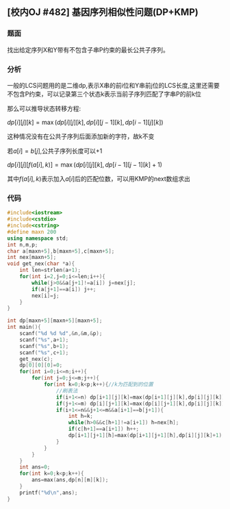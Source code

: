 ## [校内OJ #482] 基因序列相似性问题(DP+KMP)

### 题面

找出给定序列X和Y带有不包含子串P约束的最长公共子序列。 

### 分析

一般的LCS问题用的是二维dp,表示X串的前i位和Y串前j位的LCS长度,这里还需要不包含P约束，可以记录第三个状态k表示当前子序列匹配了字串P的前k位

那么可以推导状态转移方程:

$dp[i][j][k]=\max(dp[i][j][k],dp[i][j-1][k],dp[i-1][j][k])$

这种情况没有在公共子序列后面添加新的字符，故k不变

若$a[i]=b[j]$,公共子序列长度可以+1

$dp[i][j][f(a[i],k)]=\max(dp[i][j][k],dp[i-1][j-1][k]+1)$

其中$f(a[i],k)$表示加入$a[i]$后的匹配位数，可以用KMP的next数组求出

### 代码

```cpp
#include<iostream>
#include<cstdio>
#include<cstring>
#define maxn 200 
using namespace std;
int n,m,p;
char a[maxn+5],b[maxn+5],c[maxn+5];
int nex[maxn+5];
void get_nex(char *a){
	int len=strlen(a+1);
	for(int i=2,j=0;i<=len;i++){
		while(j>0&&a[j+1]!=a[i]) j=nex[j];
		if(a[j+1]==a[i]) j++;
		nex[i]=j; 
	}
} 

int dp[maxn+5][maxn+5][maxn+5];
int main(){
	scanf("%d %d %d",&n,&m,&p);
	scanf("%s",a+1);
	scanf("%s",b+1);
	scanf("%s",c+1);
	get_nex(c);
	dp[0][0][0]=0;
	for(int i=0;i<=n;i++){
		for(int j=0;j<=m;j++){
			for(int k=0;k<p;k++){//k为匹配到的位置 
				//刷表法 
				if(i+1<=n) dp[i+1][j][k]=max(dp[i+1][j][k],dp[i][j][k]);
				if(j+1<=m) dp[i][j+1][k]=max(dp[i][j+1][k],dp[i][j][k]);
				if(i+1<=n&&j+1<=m&&a[i+1]==b[j+1]){
					int h=k;
					while(h>0&&c[h+1]!=a[i+1]) h=nex[h];
					if(c[h+1]==a[i+1]) h++;
					dp[i+1][j+1][h]=max(dp[i+1][j+1][h],dp[i][j][k]+1); 
				}
			}
		}
	}
	int ans=0;
	for(int k=0;k<p;k++){
		ans=max(ans,dp[n][m][k]);
	} 
	printf("%d\n",ans);
} 
```



